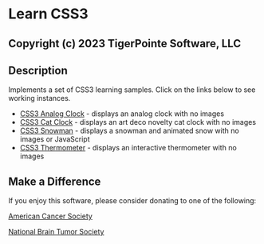 # Learn CSS3
## Copyright (c) 2023 TigerPointe Software, LLC

## Description
Implements a set of CSS3 learning samples.  Click on the links below to see working instances.

* [CSS3 Analog Clock](https://tigerpointe.github.io/Learn-CSS3/css3.analogclock.html) - displays an analog clock with no images
* [CSS3 Cat Clock](https://tigerpointe.github.io/Learn-CSS3/css3.catclock.html) - displays an art deco novelty cat clock with no images
* [CSS3 Snowman](https://tigerpointe.github.io/Learn-CSS3/css3.snowman.html) - displays a snowman and animated snow with no images or JavaScript
* [CSS3 Thermometer](https://tigerpointe.github.io/Learn-CSS3/css3.thermometer.html) - displays an interactive thermometer with no images

## Make a Difference
If you enjoy this software, please consider donating to one of the following:

[American Cancer Society](https://www.cancer.org)

[National Brain Tumor Society](https://braintumor.org)